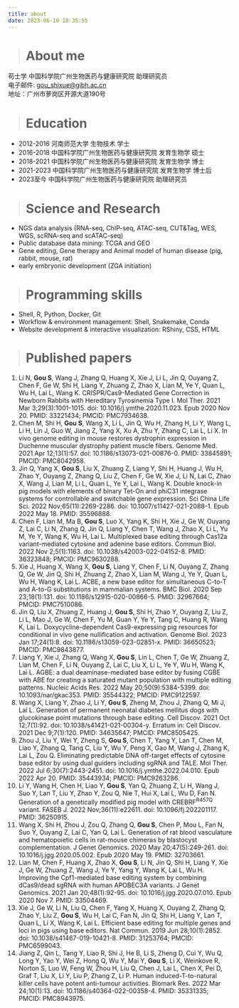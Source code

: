 ```yaml
---
title: about
date: 2023-06-10 18:35:55
---
```

> # About me

苟士学  中国科学院广州生物医药与健康研究院  助理研究员 \
电子邮件: gou_shixue@gibh.ac.cn \
地址：广州市萝岗区开源大道190号

> # Education

- 2012-2016    河南师范大学  生物技术   学士
- 2016-2018    中国科学院广州生物医药与健康研究院  发育生物学   硕士
- 2018-2021    中国科学院广州生物医药与健康研究院  发育生物学   博士
- 2021-2023    中国科学院广州生物医药与健康研究院  发育生物学   博士后
- 2023至今      中国科学院广州生物医药与健康研究院   助理研究员

> # Science and Research

- NGS data analysis (RNA-seq, ChIP-seq, ATAC-seq, CUT&Tag, WES, WGS, scRNA-seq and scATAC-seq)
- Public database data mining: TCGA and GEO
- Gene editing, Gene therapy and Animal model of human disease (pig, rabbit, mouse, rat)
- early embryonic development (ZGA initiation)

> # Programming skills

- Shell, R, Python, Docker, Git
- Workflow & environment management: Shell, Snakemake, Conda
- Website development & interactive visualization: RShiny, CSS, HTML

> # Published papers

1. Li N, **Gou S**, Wang J, Zhang Q, Huang X, Xie J, Li L, Jin Q, Ouyang Z, Chen F, Ge W, Shi H, Liang Y, Zhuang Z, Zhao X, Lian M, Ye Y, Quan L, Wu H, Lai L, Wang K. CRISPR/Cas9-Mediated Gene Correction in Newborn Rabbits with Hereditary Tyrosinemia Type I. Mol Ther. 2021 Mar 3;29(3):1001-1015. doi: 10.1016/j.ymthe.2020.11.023. Epub 2020 Nov 20. PMID: 33221434; PMCID: PMC7934638.
2. Chen M, Shi H, **Gou S**, Wang X, Li L, Jin Q, Wu H, Zhang H, Li Y, Wang L, Li H, Lin J, Guo W, Jiang Z, Yang X, Xu A, Zhu Y, Zhang C, Lai L, Li X. In vivo genome editing in mouse restores dystrophin expression in Duchenne muscular dystrophy patient muscle fibers. Genome Med. 2021 Apr 12;13(1):57. doi: 10.1186/s13073-021-00876-0. PMID: 33845891; PMCID: PMC8042958.
3. Jin Q, Yang X, **Gou S**, Liu X, Zhuang Z, Liang Y, Shi H, Huang J, Wu H, Zhao Y, Ouyang Z, Zhang Q, Liu Z, Chen F, Ge W, Xie J, Li N, Lai C, Zhao X, Wang J, Lian M, Li L, Quan L, Ye Y, Lai L, Wang K. Double knock-in pig models with elements of binary Tet-On and phiC31 integrase systems for controllable and switchable gene expression. Sci China Life Sci. 2022 Nov;65(11):2269-2286. doi: 10.1007/s11427-021-2088-1. Epub 2022 May 18. PMID: 35596888.
4. Chen F, Lian M, Ma B, **Gou S**, Luo X, Yang K, Shi H, Xie J, Ge W, Ouyang Z, Lai C, Li N, Zhang Q, Jin Q, Liang Y, Chen T, Wang J, Zhao X, Li L, Yu M, Ye Y, Wang K, Wu H, Lai L. Multiplexed base editing through Cas12a variant-mediated cytosine and adenine base editors. Commun Biol. 2022 Nov 2;5(1):1163. doi: 10.1038/s42003-022-04152-8. PMID: 36323848; PMCID: PMC9630288.
5. Xie J, Huang X, Wang X, **Gou S**, Liang Y, Chen F, Li N, Ouyang Z, Zhang Q, Ge W, Jin Q, Shi H, Zhuang Z, Zhao X, Lian M, Wang J, Ye Y, Quan L, Wu H, Wang K, Lai L. ACBE, a new base editor for simultaneous C-to-T and A-to-G substitutions in mammalian systems. BMC Biol. 2020 Sep 23;18(1):131. doi: 10.1186/s12915-020-00866-5. PMID: 32967664; PMCID: PMC7510086.
6. Jin Q, Liu X, Zhuang Z, Huang J, **Gou S**, Shi H, Zhao Y, Ouyang Z, Liu Z, Li L, Mao J, Ge W, Chen F, Yu M, Guan Y, Ye Y, Tang C, Huang R, Wang K, Lai L. Doxycycline-dependent Cas9-expressing pig resources for conditional in vivo gene nullification and activation. Genome Biol. 2023 Jan 17;24(1):8. doi: 10.1186/s13059-023-02851-x. PMID: 36650523; PMCID: PMC9843877.
7. Liang Y, Xie J, Zhang Q, Wang X, **Gou S**, Lin L, Chen T, Ge W, Zhuang Z, Lian M, Chen F, Li N, Ouyang Z, Lai C, Liu X, Li L, Ye Y, Wu H, Wang K, Lai L. AGBE: a dual deaminase-mediated base editor by fusing CGBE with ABE for creating a saturated mutant population with multiple editing patterns. Nucleic Acids Res. 2022 May 20;50(9):5384-5399. doi: 10.1093/nar/gkac353. PMID: 35544322; PMCID: PMC9122597.
8. Wang X, Liang Y, Zhao J, Li Y, **Gou S**, Zheng M, Zhou J, Zhang Q, Mi J, Lai L. Generation of permanent neonatal diabetes mellitus dogs with glucokinase point mutations through base editing. Cell Discov. 2021 Oct 12;7(1):92. doi: 10.1038/s41421-021-00304-y. Erratum in: Cell Discov. 2021 Dec 9;7(1):120. PMID: 34635647; PMCID: PMC8505425.
9. Zhou J, Liu Y, Wei Y, Zheng S, **Gou S**, Chen T, Yang Y, Lan T, Chen M, Liao Y, Zhang Q, Tang C, Liu Y, Wu Y, Peng X, Gao M, Wang J, Zhang K, Lai L, Zou Q. Eliminating predictable DNA off-target effects of cytosine base editor by using dual guiders including sgRNA and TALE. Mol Ther. 2022 Jul 6;30(7):2443-2451. doi: 10.1016/j.ymthe.2022.04.010. Epub 2022 Apr 20. PMID: 35443934; PMCID: PMC9263286.
10. Li Y, Wang H, Chen H, Liao Y, **Gou S**, Yan Q, Zhuang Z, Li H, Wang J, Suo Y, Lan T, Liu Y, Zhao Y, Zou Q, Nie T, Hui X, Lai L, Wu D, Fan N. Generation of a genetically modified pig model with CREBRF<sup>R457Q</sup> variant. FASEB J. 2022 Nov;36(11):e22611. doi: 10.1096/fj.202201117. PMID: 36250915.
11. Wang X, Shi H, Zhou J, Zou Q, Zhang Q, **Gou S**, Chen P, Mou L, Fan N, Suo Y, Ouyang Z, Lai C, Yan Q, Lai L. Generation of rat blood vasculature and hematopoietic cells in rat-mouse chimeras by blastocyst complementation. J Genet Genomics. 2020 May 20;47(5):249-261. doi: 10.1016/j.jgg.2020.05.002. Epub 2020 May 19. PMID: 32703661.
12. Lian M, Chen F, Huang X, Zhao X, **Gou S**, Li N, Jin Q, Shi H, Liang Y, Xie J, Ge W, Zhuang Z, Wang J, Ye Y, Yang Y, Wang K, Lai L, Wu H. Improving the Cpf1-mediated base editing system by combining dCas9/dead sgRNA with human APOBEC3A variants. J Genet Genomics. 2021 Jan 20;48(1):92-95. doi: 10.1016/j.jgg.2020.07.010. Epub 2020 Nov 7. PMID: 33504469.
13. Xie J, Ge W, Li N, Liu Q, Chen F, Yang X, Huang X, Ouyang Z, Zhang Q, Zhao Y, Liu Z, **Gou S**, Wu H, Lai C, Fan N, Jin Q, Shi H, Liang Y, Lan T, Quan L, Li X, Wang K, Lai L. Efficient base editing for multiple genes and loci in pigs using base editors. Nat Commun. 2019 Jun 28;10(1):2852. doi: 10.1038/s41467-019-10421-8. PMID: 31253764; PMCID: PMC6599043.
14. Jiang Z, Qin L, Tang Y, Liao R, Shi J, He B, Li S, Zheng D, Cui Y, Wu Q, Long Y, Yao Y, Wei Z, Hong Q, Wu Y, Mai Y, **Gou S**, Li X, Weinkove R, Norton S, Luo W, Feng W, Zhou H, Liu Q, Chen J, Lai L, Chen X, Pei D, Graf T, Liu X, Li Y, Liu P, Zhang Z, Li P. Human induced-T-to-natural killer cells have potent anti-tumour activities. Biomark Res. 2022 Mar 24;10(1):13. doi: 10.1186/s40364-022-00358-4. PMID: 35331335; PMCID: PMC8943975.
